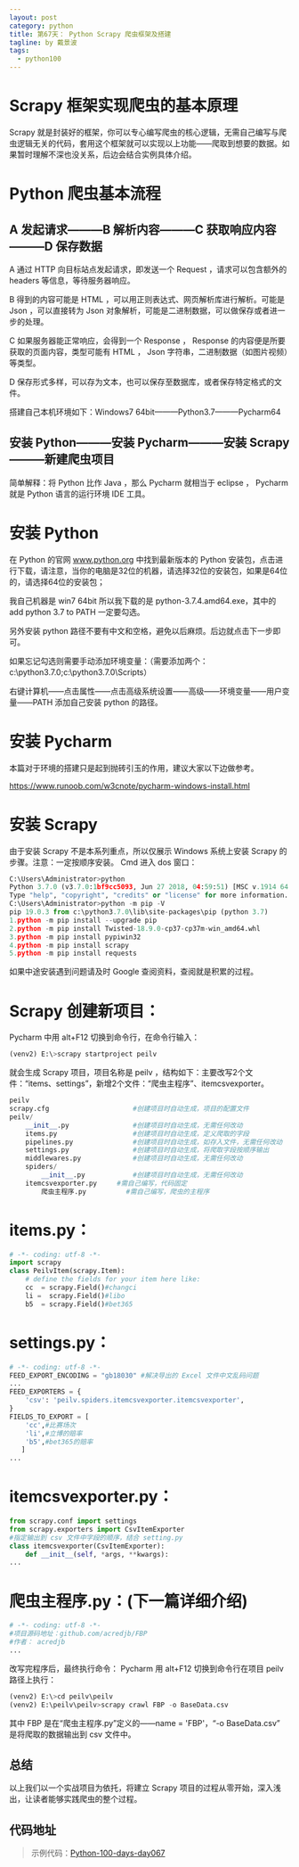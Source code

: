 ```yaml
---
layout: post
category: python
title: 第67天： Python Scrapy 爬虫框架及搭建
tagline: by 戴景波
tags: 
  - python100
---
```


# Scrapy 框架实现爬虫的基本原理

Scrapy 就是封装好的框架，你可以专心编写爬虫的核心逻辑，无需自己编写与爬虫逻辑无关的代码，套用这个框架就可以实现以上功能——爬取到想要的数据。如果暂时理解不深也没关系，后边会结合实例具体介绍。

<!--more-->

# Python 爬虫基本流程

## A 发起请求———B 解析内容———C 获取响应内容———D 保存数据

A 通过 HTTP 向目标站点发起请求，即发送一个 Request ，请求可以包含额外的 headers 等信息，等待服务器响应。

B 得到的内容可能是 HTML ，可以用正则表达式、网页解析库进行解析。可能是 Json ，可以直接转为 Json 对象解析，可能是二进制数据，可以做保存或者进一步的处理。

C 如果服务器能正常响应，会得到一个 Response ， Response 的内容便是所要获取的页面内容，类型可能有 HTML ， Json 字符串，二进制数据（如图片视频）等类型。

D 保存形式多样，可以存为文本，也可以保存至数据库，或者保存特定格式的文件。


搭建自己本机环境如下：Windows7 64bit———Python3.7———Pycharm64

## 安装 Python———安装 Pycharm———安装 Scrapy———新建爬虫项目  

简单解释：将 Python 比作 Java ，那么 Pycharm 就相当于 eclipse ， Pycharm 就是 Python 语言的运行环境 IDE 工具。

# 安装 Python

在 Python 的官网 www.python.org 中找到最新版本的 Python 安装包，点击进行下载，请注意，当你的电脑是32位的机器，请选择32位的安装包，如果是64位的，请选择64位的安装包；

我自己机器是 win7 64bit 所以我下载的是 python-3.7.4.amd64.exe，其中的 add python 3.7 to PATH 一定要勾选。

另外安装 python 路径不要有中文和空格，避免以后麻烦。后边就点击下一步即可。

如果忘记勾选则需要手动添加环境变量：（需要添加两个： c:\python3.7.0;c:\python3.7.0\Scripts）

右键计算机——点击属性——点击高级系统设置——高级——环境变量——用户变量——PATH  添加自己安装 python 的路径。

# 安装 Pycharm

本篇对于环境的搭建只是起到抛砖引玉的作用，建议大家以下边做参考。

https://www.runoob.com/w3cnote/pycharm-windows-install.html

# 安装 Scrapy

由于安装 Scrapy 不是本系列重点，所以仅展示 Windows 系统上安装 Scrapy 的步骤。注意：一定按顺序安装。 Cmd 进入 dos 窗口：

```python
C:\Users\Administrator>python
Python 3.7.0 (v3.7.0:1bf9cc5093, Jun 27 2018, 04:59:51) [MSC v.1914 64 bit (AMD64)] on win32
Type "help", "copyright", "credits" or "license" for more information.
C:\Users\Administrator>python -m pip -V
pip 19.0.3 from c:\python3.7.0\lib\site-packages\pip (python 3.7)  
1.python -m pip install --upgrade pip
2.python -m pip install Twisted-18.9.0-cp37-cp37m-win_amd64.whl
3.python -m pip install pypiwin32
4.python -m pip install scrapy
5.python -m pip install requests
```

如果中途安装遇到问题请及时 Google 查阅资料，查阅就是积累的过程。

# Scrapy 创建新项目：

Pycharm 中用 alt+F12 切换到命令行，在命令行输入：

```python
(venv2) E:\>scrapy startproject peilv
```

就会生成 Scrapy 项目，项目名称是 peilv ，结构如下：主要改写2个文件：“items、settings”，新增2个文件：“爬虫主程序”、itemcsvexporter。

```python
peilv
scrapy.cfg                     #创建项目时自动生成，项目的配置文件
peilv/
    __init__.py                #创建项目时自动生成，无需任何改动
    items.py                   #创建项目时自动生成，定义爬取的字段    
    pipelines.py               #创建项目时自动生成，如存入文件，无需任何改动    
    settings.py                #创建项目时自动生成，将爬取字段按顺序输出    
    middlewares.py             #创建项目时自动生成，无需任何改动    
    spiders/   
        __init__.py            #创建项目时自动生成，无需任何改动	
	itemcsvexporter.py     #需自己编写，代码固定	
        爬虫主程序.py          #需自己编写，爬虫的主程序
```
	
# items.py：

```python
# -*- coding: utf-8 -*-
import scrapy
class PeilvItem(scrapy.Item):
    # define the fields for your item here like:
    cc  = scrapy.Field()#changci
    li =  scrapy.Field()#libo
    b5  = scrapy.Field()#bet365
```

# settings.py：

```python
# -*- coding: utf-8 -*-
FEED_EXPORT_ENCODING = "gb18030" #解决导出的 Excel 文件中文乱码问题
...
FEED_EXPORTERS = {
    'csv': 'peilv.spiders.itemcsvexporter.itemcsvexporter',
}   
FIELDS_TO_EXPORT = [
    'cc',#比赛场次
    'li',#立博的赔率
    'b5',#bet365的赔率
   ]
...
```

# itemcsvexporter.py：

```python
from scrapy.conf import settings
from scrapy.exporters import CsvItemExporter
#指定输出到 csv 文件中字段的顺序，结合 setting.py
class itemcsvexporter(CsvItemExporter):
    def __init__(self, *args, **kwargs):
...
```

# 爬虫主程序.py：(下一篇详细介绍)

```python
# -*- coding: utf-8 -*-
#项目源码地址：github.com/acredjb/FBP
#作者： acredjb
...
```

改写完程序后，最终执行命令：
Pycharm 用 alt+F12 切换到命令行在项目 peilv 路径上执行：

```python
(venv2) E:\>cd peilv\peilv 
(venv2) E:\peilv\peilv>scrapy crawl FBP -o BaseData.csv
```

其中 FBP 是在“爬虫主程序.py”定义的——name = 'FBP'，“-o BaseData.csv” 是将爬取的数据输出到 csv 文件中。

## 总结
以上我们以一个实战项目为依托，将建立 Scrapy 项目的过程从零开始，深入浅出，让读者能够实践爬虫的整个过程。

## 代码地址


> 示例代码：[Python-100-days-day067](https://github.com/JustDoPython/python-100-day/tree/master/day-067)

